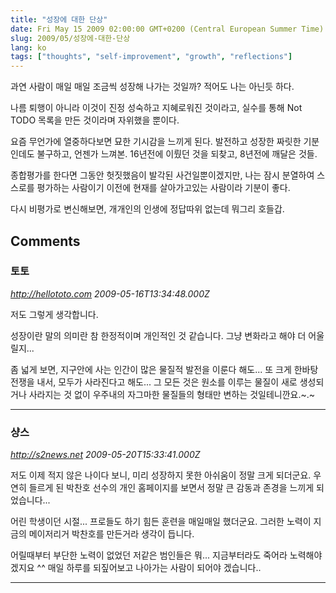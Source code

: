 ```yaml
---
title: "성장에 대한 단상"
date: Fri May 15 2009 02:00:00 GMT+0200 (Central European Summer Time)
slug: 2009/05/성장에-대한-단상
lang: ko
tags: ["thoughts", "self-improvement", "growth", "reflections"]
---
```


과연 사람이 매일 매일 조금씩 성장해 나가는 것일까? 적어도 나는 아닌듯 하다.

나름 퇴행이 아니라 이것이 진정 성숙하고 지혜로워진 것이라고, 실수를 통해 Not TODO 목록을 만든 것이라며 자위했을 뿐이다.

요즘 무언가에 열중하다보면 묘한 기시감을 느끼게 된다. 발전하고 성장한 짜릿한 기분인데도 불구하고, 언젠가 느껴본.
16년전에 이뤘던 것을 되찾고, 8년전에 깨달은 것들.

종합평가를 한다면 그동안 헛짓했음이 발각된 사건일뿐이겠지만, 나는 잠시 분열하여 스스로를 평가하는 사람이기 이전에 현재를 살아가고있는 사람이라 기분이 좋다.

다시 비평가로 변신해보면,
개개인의 인생에 정답따위 없는데 뭐그리 호들갑.

## Comments

### 토토
*http://hellototo.com*
*2009-05-16T13:34:48.000Z*

저도 그렇게 생각합니다.

성장이란 말의 의미란 참 한정적이며 개인적인 것 같습니다.
그냥 변화라고 해야 더 어울릴지...

좀 넓게 보면, 지구안에 사는 인간이 많은 물질적 발전을 이룬다 해도...
또 크게 한바탕 전쟁을 내서, 모두가 사라진다고 해도...
그 모든 것은 원소를 이루는 물질이 새로 생성되거나 사라지는 것 없이
우주내의 자그마한 물질들의 형태만 변하는 것일테니깐요.~.~

---

### 샹스
*http://s2news.net*
*2009-05-20T15:33:41.000Z*

저도 이제 적지 않은 나이다 보니, 미리 성장하지 못한 아쉬움이 정말 크게 되더군요.
우연히 들르게 된 박찬호 선수의 개인 홈페이지를 보면서 정말 큰 감동과 존경을 느끼게 되었습니다...

어린 학생이던 시절... 프로들도 하기 힘든 훈련을 매일매일 했더군요.
그러한 노력이 지금의 메이저리거 박찬호를 만든거라 생각이 듭니다.

어릴때부터 부단한 노력이 없었던 저같은 범인들은 뭐... 지금부터라도 죽어라 노력해야겠지요 ^^
매일 하루를 되짚어보고 나아가는 사람이 되어야 겠습니다..

---
